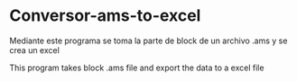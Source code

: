 # Conversor-ams-to-excel
Mediante este programa se toma la parte de block de un archivo .ams y se crea un excel

This program takes block .ams file and export the data to a excel file
